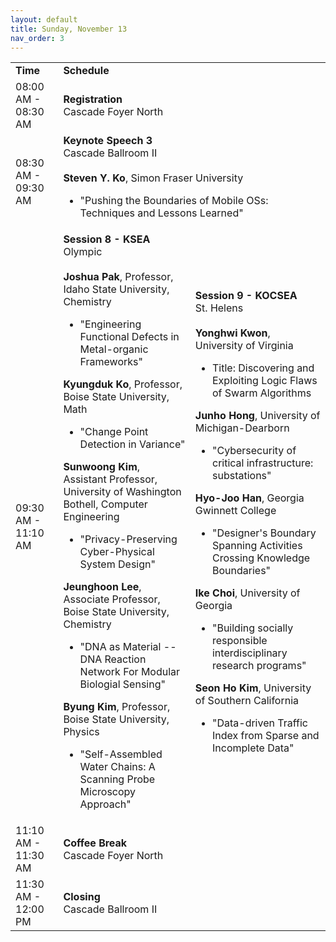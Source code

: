 ```yaml
---
layout: default
title: Sunday, November 13
nav_order: 3
---
```


<table>
  <tr>
    <td><b>Time</b></td>
    <td colspan="2"><b>Schedule</b></td>   
  </tr>
  <tr>
    <td>08:00 AM - 08:30 AM</td>
    <td colspan="2">
        <b>Registration</b>
        <br>
        Cascade Foyer North
    </td>
  </tr>
  <tr>
    <td>08:30 AM - 09:30 AM</td>
    <td colspan="2">
        <b>Keynote Speech 3</b>
        <br>
        Cascade Ballroom II
        <br>
        <br>
        <b>Steven Y. Ko</b>, Simon Fraser University
        <ul><li>"Pushing the Boundaries of Mobile OSs: Techniques and Lessons Learned"</li></ul>
    </td>
  </tr>
  <tr>
    <td>09:30 AM - 11:10 AM</td>
    <td>
        <b>Session 8 - KSEA</b>
        <br>
        Olympic
        <br>
        <br>
        <b>Joshua Pak</b>, Professor, Idaho State University, Chemistry
        <ul><li>"Engineering Functional Defects in Metal-organic Frameworks"</li></ul>
        <b>Kyungduk Ko</b>, Professor, Boise State University, Math
        <ul><li>"Change Point Detection in Variance"</li></ul>
        <b>Sunwoong Kim</b>, Assistant Professor, University of Washington Bothell, Computer Engineering
        <ul><li>"Privacy-Preserving Cyber-Physical System Design"</li></ul>
        <b>Jeunghoon Lee</b>, Associate Professor, Boise State University, Chemistry
        <ul><li>"DNA as Material -- DNA Reaction Network For Modular Biologial Sensing"</li></ul>
        <b>Byung Kim</b>, Professor, Boise State University, Physics
        <ul><li>"Self-Assembled Water Chains: A Scanning Probe Microscopy Approach"</li></ul>
    </td>
    <td>
        <b>Session 9 - KOCSEA</b>
        <br>
        St. Helens
        <br>
        <br>
        <b>Yonghwi Kwon</b>, University of Virginia
        <ul><li>Title: Discovering and Exploiting Logic Flaws of Swarm Algorithms</li></ul>
        <b>Junho Hong</b>, University of Michigan-Dearborn
        <ul><li>"Cybersecurity of critical infrastructure: substations"</li></ul>
        <b>Hyo-Joo Han</b>, Georgia Gwinnett College
        <ul><li>"Designer's Boundary Spanning Activities Crossing Knowledge Boundaries"</li></ul>
        <b>Ike Choi</b>, University of Georgia
        <ul><li>"Building socially responsible interdisciplinary research programs"</li></ul>
        <b>Seon Ho Kim</b>, University of Southern California
        <ul><li>"Data-driven Traffic Index from Sparse and Incomplete Data"</li></ul>
    </td>
  </tr>
  <tr>
    <td>11:10 AM - 11:30 AM</td>
    <td colspan="2">
        <b>Coffee Break</b>
        <br>
        Cascade Foyer North
    </td>
  </tr>
  <tr>
    <td>11:30 AM - 12:00 PM</td>
    <td colspan="2">
        <b>Closing</b>
        <br>
        Cascade Ballroom II
    </td>
  </tr>
</table>
